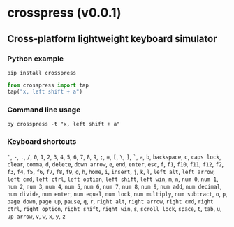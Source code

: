 # crosspress (v<!--ver begin-->0.0.1<!--ver end-->)

## Cross-platform lightweight keyboard simulator

### Python example
```shell
pip install crosspress
```
```python
from crosspress import tap
tap("x, left shift + a")
```

### Command line usage
```shell
py crosspress -t "x, left shift + a"
```

### Keyboard shortcuts
<!--keys begin-->
`'`, `-`, `.`, `/`, `0`, `1`, `2`, `3`, `4`, `5`, `6`, `7`, `8`, `9`, `;`, `` = ``, `[`, `\`, `]`, `` ` ``, `a`, `b`, `backspace`, `c`, `caps lock`, `clear`, `comma`, `d`, `delete`, `down arrow`, `e`, `end`, `enter`, `esc`, `f`, `f1`, `f10`, `f11`, `f12`, `f2`, `f3`, `f4`, `f5`, `f6`, `f7`, `f8`, `f9`, `g`, `h`, `home`, `i`, `insert`, `j`, `k`, `l`, `left alt`, `left arrow`, `left cmd`, `left ctrl`, `left option`, `left shift`, `left win`, `m`, `n`, `num 0`, `num 1`, `num 2`, `num 3`, `num 4`, `num 5`, `num 6`, `num 7`, `num 8`, `num 9`, `num add`, `num decimal`, `num divide`, `num enter`, `num equal`, `num lock`, `num multiply`, `num subtract`, `o`, `p`, `page down`, `page up`, `pause`, `q`, `r`, `right alt`, `right arrow`, `right cmd`, `right ctrl`, `right option`, `right shift`, `right win`, `s`, `scroll lock`, `space`, `t`, `tab`, `u`, `up arrow`, `v`, `w`, `x`, `y`, `z`<!--keys end-->